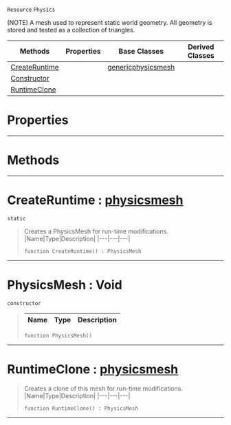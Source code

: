  `Resource` `Physics`



(NOTE) A mesh used to represent static world geometry. All geometry is stored and tested as a collection of triangles.

|Methods|Properties|Base Classes|Derived Classes|
|---|---|---|---|
|[ CreateRuntime](https://github.com/ArendDanielek/ZeroDocsTest/blob/master/code_reference/class_reference/physicsmesh.markdown#createruntime-zero-engin)| |[genericphysicsmesh](https://github.com/ArendDanielek/ZeroDocsTest/blob/master/code_reference/class_reference/genericphysicsmesh.markdown)| |
|[ Constructor](https://github.com/ArendDanielek/ZeroDocsTest/blob/master/code_reference/class_reference/physicsmesh.markdown#physicsmesh-void)| | | |
|[ RuntimeClone](https://github.com/ArendDanielek/ZeroDocsTest/blob/master/code_reference/class_reference/physicsmesh.markdown#runtimeclone-zero-engine)| | | |


 #  Properties


---  
 #  Methods


---  
 #  CreateRuntime : [physicsmesh](https://github.com/ArendDanielek/ZeroDocsTest/blob/master/code_reference/class_reference/physicsmesh.markdown)

 `static`

> Creates a PhysicsMesh for run-time modifications.
> |Name|Type|Description|
> |---|---|---|
> ``` lang=cpp, name=Zilch
> function CreateRuntime() : PhysicsMesh
> ``` 


---  
 #  PhysicsMesh : Void

 `constructor`

> 
> |Name|Type|Description|
> |---|---|---|
> ``` lang=cpp, name=Zilch
> function PhysicsMesh()
> ``` 


---  
 #  RuntimeClone : [physicsmesh](https://github.com/ArendDanielek/ZeroDocsTest/blob/master/code_reference/class_reference/physicsmesh.markdown)

> Creates a clone of this mesh for run-time modifications.
> |Name|Type|Description|
> |---|---|---|
> ``` lang=cpp, name=Zilch
> function RuntimeClone() : PhysicsMesh
> ``` 


---  
 
  
  
  
  
  
  
  

 
